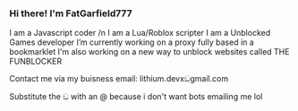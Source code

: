 ### Hi there! I'm FatGarfield777
I am a Javascript coder /n
I am a Lua/Roblox scripter
I am a Unblocked Games developer
I’m currently working on a proxy fully based in a bookmarklet
I'm also working on a new way to unblock websites called THE FUNBLOCKER

Contact me via my buisness email: lithium.devxඞgmail.com

Substitute the ඞ with an @ because i don't want bots emailing me lol
